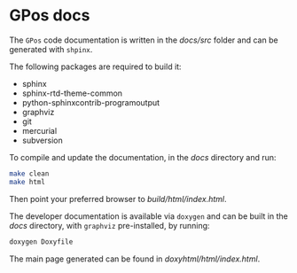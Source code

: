 # GPos docs

The `GPos` code documentation is written in the *docs/src* folder and can be generated with `shpinx`.

The following packages are required to build it:
- sphinx
- sphinx-rtd-theme-common
- python-sphinxcontrib-programoutput
- graphviz
- git
- mercurial
- subversion

To compile and update the documentation, in the *docs* directory and run:

```bash
make clean
make html
```

Then point your preferred browser to *build/html/index.html*.

The developer documentation is available via `doxygen` and can be built in the *docs* directory, with `graphviz` pre-installed, by running:

```bash
doxygen Doxyfile
```

The main page generated can be found in *doxyhtml/html/index.html*.

